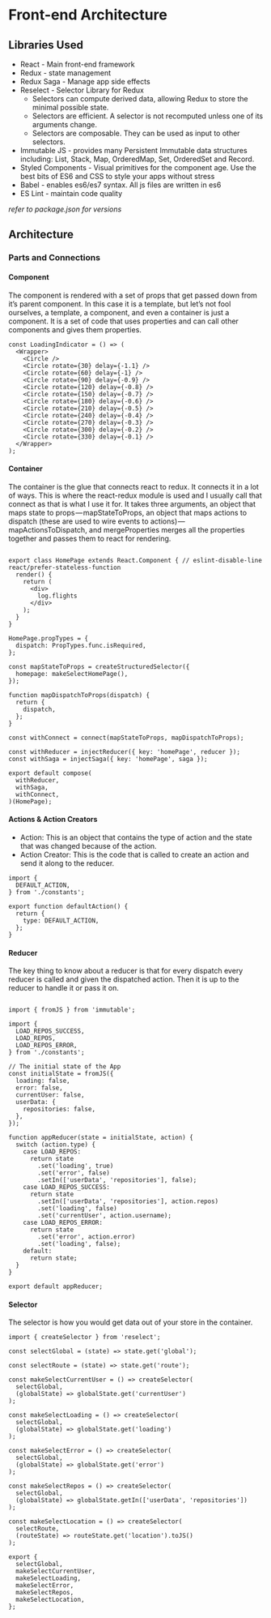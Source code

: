 # Front-end Architecture

## Libraries Used

* React - Main front-end framework
* Redux - state management
* Redux Saga - Manage app side effects
* Reselect - Selector Library for Redux
  * Selectors can compute derived data, allowing Redux to store the minimal possible state.
  * Selectors are efficient. A selector is not recomputed unless one of its arguments change.
  * Selectors are composable. They can be used as input to other selectors.
* Immutable JS - provides many Persistent Immutable data structures including: List, Stack, Map, OrderedMap, Set, OrderedSet and Record.
* Styled Components - Visual primitives for the component age. Use the best bits of ES6 and CSS to style your apps without stress
* Babel - enables es6/es7 syntax. All js files are written in es6
* ES Lint - maintain code quality

*refer to package.json for versions*

## Architecture

### Parts and Connections

#### Component
The component is rendered with a set of props that get passed down from it’s parent component. In this case it is a template, but let’s not fool ourselves, a template, a component, and even a container is just a component. It is a set of code that uses properties and can call other components and gives them properties.

```
const LoadingIndicator = () => (
  <Wrapper>
    <Circle />
    <Circle rotate={30} delay={-1.1} />
    <Circle rotate={60} delay={-1} />
    <Circle rotate={90} delay={-0.9} />
    <Circle rotate={120} delay={-0.8} />
    <Circle rotate={150} delay={-0.7} />
    <Circle rotate={180} delay={-0.6} />
    <Circle rotate={210} delay={-0.5} />
    <Circle rotate={240} delay={-0.4} />
    <Circle rotate={270} delay={-0.3} />
    <Circle rotate={300} delay={-0.2} />
    <Circle rotate={330} delay={-0.1} />
  </Wrapper>
);
```

#### Container
The container is the glue that connects react to redux. It connects it in a lot of ways. This is where the react-redux module is used and I usually call that connect as that is what I use it for. It takes three arguments, an object that maps state to props — mapStateToProps, an object that maps actions to dispatch (these are used to wire events to actions) — mapActionsToDispatch, and mergeProperties merges all the properties together and passes them to react for rendering.

```

export class HomePage extends React.Component { // eslint-disable-line react/prefer-stateless-function
  render() {
    return (
      <div>
        log.flights
      </div>
    );
  }
}

HomePage.propTypes = {
  dispatch: PropTypes.func.isRequired,
};

const mapStateToProps = createStructuredSelector({
  homepage: makeSelectHomePage(),
});

function mapDispatchToProps(dispatch) {
  return {
    dispatch,
  };
}

const withConnect = connect(mapStateToProps, mapDispatchToProps);

const withReducer = injectReducer({ key: 'homePage', reducer });
const withSaga = injectSaga({ key: 'homePage', saga });

export default compose(
  withReducer,
  withSaga,
  withConnect,
)(HomePage);
```

#### Actions & Action Creators

* Action: This is an object that contains the type of action and the state that was changed because of the action.
* Action Creator: This is the code that is called to create an action and send it along to the reducer.

```
import {
  DEFAULT_ACTION,
} from './constants';

export function defaultAction() {
  return {
    type: DEFAULT_ACTION,
  };
}
```

#### Reducer

The key thing to know about a reducer is that for every dispatch every reducer is called and given the dispatched action. Then it is up to the reducer to handle it or pass it on.

```

import { fromJS } from 'immutable';

import {
  LOAD_REPOS_SUCCESS,
  LOAD_REPOS,
  LOAD_REPOS_ERROR,
} from './constants';

// The initial state of the App
const initialState = fromJS({
  loading: false,
  error: false,
  currentUser: false,
  userData: {
    repositories: false,
  },
});

function appReducer(state = initialState, action) {
  switch (action.type) {
    case LOAD_REPOS:
      return state
        .set('loading', true)
        .set('error', false)
        .setIn(['userData', 'repositories'], false);
    case LOAD_REPOS_SUCCESS:
      return state
        .setIn(['userData', 'repositories'], action.repos)
        .set('loading', false)
        .set('currentUser', action.username);
    case LOAD_REPOS_ERROR:
      return state
        .set('error', action.error)
        .set('loading', false);
    default:
      return state;
  }
}

export default appReducer;
```

#### Selector
The selector is how you would get data out of your store in the container.

```
import { createSelector } from 'reselect';

const selectGlobal = (state) => state.get('global');

const selectRoute = (state) => state.get('route');

const makeSelectCurrentUser = () => createSelector(
  selectGlobal,
  (globalState) => globalState.get('currentUser')
);

const makeSelectLoading = () => createSelector(
  selectGlobal,
  (globalState) => globalState.get('loading')
);

const makeSelectError = () => createSelector(
  selectGlobal,
  (globalState) => globalState.get('error')
);

const makeSelectRepos = () => createSelector(
  selectGlobal,
  (globalState) => globalState.getIn(['userData', 'repositories'])
);

const makeSelectLocation = () => createSelector(
  selectRoute,
  (routeState) => routeState.get('location').toJS()
);

export {
  selectGlobal,
  makeSelectCurrentUser,
  makeSelectLoading,
  makeSelectError,
  makeSelectRepos,
  makeSelectLocation,
};
```
